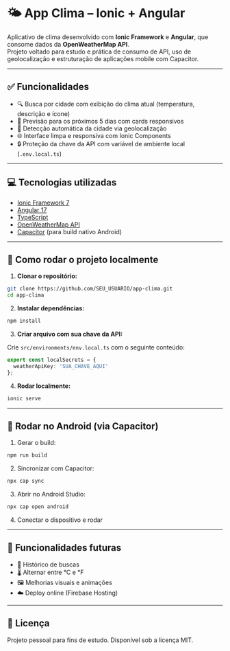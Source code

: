 # 🌤️ App Clima – Ionic + Angular

Aplicativo de clima desenvolvido com **Ionic Framework** e **Angular**, que consome dados da **OpenWeatherMap API**.  
Projeto voltado para estudo e prática de consumo de API, uso de geolocalização e estruturação de aplicações mobile com Capacitor.

---

## ✅ Funcionalidades

- 🔍 Busca por cidade com exibição do clima atual (temperatura, descrição e ícone)
- 📅 Previsão para os próximos 5 dias com cards responsivos
- 📍 Detecção automática da cidade via geolocalização
- 🌐 Interface limpa e responsiva com Ionic Components
- 🔒 Proteção da chave da API com variável de ambiente local (`.env.local.ts`)

---

## 💻 Tecnologias utilizadas

- [Ionic Framework 7](https://ionicframework.com/)
- [Angular 17](https://angular.io/)
- [TypeScript](https://www.typescriptlang.org/)
- [OpenWeatherMap API](https://openweathermap.org/)
- [Capacitor](https://capacitorjs.com/) (para build nativo Android)

---

## 🧪 Como rodar o projeto localmente

1. **Clonar o repositório:**

```bash
git clone https://github.com/SEU_USUARIO/app-clima.git
cd app-clima
````

2. **Instalar dependências:**

```bash
npm install
```

3. **Criar arquivo com sua chave da API:**

Crie `src/environments/env.local.ts` com o seguinte conteúdo:

```ts
export const localSecrets = {
  weatherApiKey: 'SUA_CHAVE_AQUI'
};
```

4. **Rodar localmente:**

```bash
ionic serve
```

---

## 📱 Rodar no Android (via Capacitor)

1. Gerar o build:

```bash
npm run build
```

2. Sincronizar com Capacitor:

```bash
npx cap sync
```

3. Abrir no Android Studio:

```bash
npx cap open android
```

4. Conectar o dispositivo e rodar

---

## 🚧 Funcionalidades futuras

* 📌 Histórico de buscas
* 🌡️ Alternar entre °C e °F
* 🖼️ Melhorias visuais e animações
* ☁️ Deploy online (Firebase Hosting)

---

## 📄 Licença

Projeto pessoal para fins de estudo.
Disponível sob a licença MIT.
